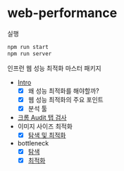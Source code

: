 # web-performance
실행
```js
npm run start
npm run server
```
인프런 웹 성능 최적화 마스터 패키지

- [Intro](https://github.com/twilight92/web-performance/wiki/01.-Intro)
  - [x] 왜 성능 최적화를 해야할까?
  - [x] 웹 성능 최적화의 주요 포인트
  - [x] 분석 툴
- [크롬 Audit 탭 검사](https://github.com/twilight92/web-performance/wiki/02.-%ED%81%AC%EB%A1%AC-Audit-%ED%83%AD(Lighthouse)-%EA%B2%80%EC%82%AC)
- 이미지 사이즈 최적화
  - [x] [탐색 및 최적화](https://github.com/twilight92/web-performance/wiki/02.-%ED%81%AC%EB%A1%AC-Audit-%ED%83%AD(Lighthouse)-%E2%80%90-%EC%8B%A4%EC%8A%B5:-Properly-size-images)
- bottleneck 
  - [x] [탐색](https://github.com/twilight92/web-performance/wiki/04.-bottleneck-%EC%BD%94%EB%93%9C-%ED%83%90%EC%83%89)
  - [x] [최적화](https://github.com/twilight92/web-performance/wiki/05.-bottleneck-%EC%BD%94%EB%93%9C-%EC%B5%9C%EC%A0%81%ED%99%94)

